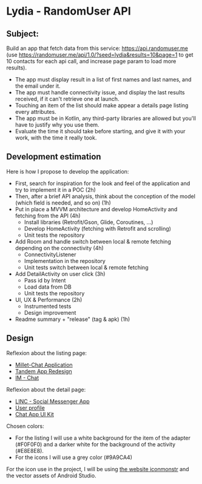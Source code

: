 # Lydia - RandomUser API

## Subject:

Build an app that fetch data from this service: https://api.randomuser.me (use https://randomuser.me/api/1.0/?seed=lydia&results=10&page=1 to get 10 contacts for each api call, and increase page param to load more results).

- The app must display result in a list of first names and last names, and the email under it.
- The app must handle connectivity issue, and display the last results received, if it can't retrieve one at launch.
- Touching an item of the list should make appear a details page listing every attributes.
- The app must be in Kotlin, any third-party libraries are allowed but you'll have to justify why you use them.
- Evaluate the time it should take before starting, and give it with your work, with the time it really took.


## Development estimation

Here is how I propose to develop the application: 

- First, search for inspiration for the look and feel of the application and try to implement it in a POC (2h)
- Then, after a brief API analysis, think about the conception of the model (which field is needed, and so on) (1h)
- Put in place a MVVM architecture and develop HomeActivity and fetching from the API (4h)
  - Install libraries (Retrofit/Gson, Glide, Coroutines, ...)
  - Develop HomeActivity (fetching with Retrofit and scrolling)
  - Unit tests the repository
- Add Room and handle switch between local & remote fetching depending on the connectivity (4h)
  - ConnectivityListener
  - Implementation in the repository
  - Unit tests switch between local & remote fetching
- Add DetailActivity on user click (3h) 
  - Pass id by Intent
  - Load data from DB
  - Unit tests the repository
- UI, UX & Performance (2h)
  - Instrumented tests
  - Design improvement
- Readme summary + "release" (tag & apk) (1h)


## Design

Reflexion about the listing page:
- [Millet-Chat Application](https://www.behance.net/gallery/103978981/Millet-Chat-Application?tracking_source=search_projects_recommended%7Cchat%20application%20user%20listing)
- [Tandem App Redesign](https://www.behance.net/gallery/103406949/Tandem-App-Redesign?tracking_source=search_projects_recommended%7Cchat%20application)
- [IM - Chat](https://www.behance.net/gallery/68932769/IM-Chat?tracking_source=search_projects_recommended%7Cchat%20application)

Reflexion about the detail page:
- [LINC - Social Messenger App](https://www.behance.net/gallery/69090631/LINC-Social-Messenger-App)
- [User profile](https://www.behance.net/gallery/55595531/User-profile?tracking_source=search_projects_recommended%7CEdit%20profile%20screen)
- [Chat App UI Kit](https://www.behance.net/gallery/103192515/Chat-App-UI-Kit?tracking_source=search_projects_recommended%7Cchat%20application)

Chosen colors:
- For the listing I will use a white background for the item of the adapter (#F0F0F0) and a darker white for the background of the activity (#E8E8E8).
- For the icons I will use a grey color (#9A9CA4)

For the icon use in the project, I will be using [the website iconmonstr](https://iconmonstr.com/) and the vector assets of Android Studio.
